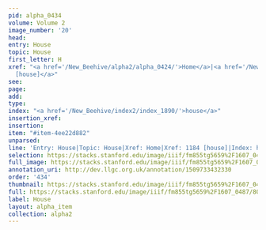 ```yaml
---
pid: alpha_0434
volume: Volume 2
image_number: '20'
head: 
entry: House
topic: House
first_letter: H
xref: "<a href='/New_Beehive/alpha2/alpha_0424/'>Home</a>|<a href='/New_Beehive/toc_vol2/toc2_230/'>1184
  [house]</a>"
see: 
page: 
add: 
type: 
index: "<a href='/New_Beehive/index2/index_1890/'>house</a>"
insertion_xref: 
insertion: 
item: "#item-4ee22d882"
unparsed: 
line: 'Entry: House|Topic: House|Xref: Home|Xref: 1184 [house]|Index: house|#item-4ee22d882'
selection: https://stacks.stanford.edu/image/iiif/fm855tg5659%2F1607_0487/806,233,2961,409/full/0/default.jpg
full_image: https://stacks.stanford.edu/image/iiif/fm855tg5659%2F1607_0487/full/full/0/default.jpg
annotation_uri: http://dev.llgc.org.uk/annotation/1509733432330
order: '434'
thumbnail: https://stacks.stanford.edu/image/iiif/fm855tg5659%2F1607_0487/806,233,600,180/250,/0/default.jpg
full: https://stacks.stanford.edu/image/iiif/fm855tg5659%2F1607_0487/806,233,2961,409/full/0/default.jpg
label: House
layout: alpha_item
collection: alpha2
---
```

